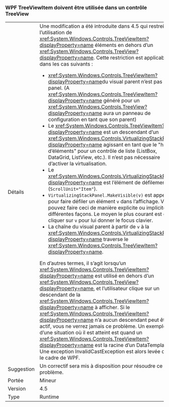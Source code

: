 ### <a name="wpf-treeviewitem-must-be-used-within-a-treeview"></a>WPF TreeViewItem doivent être utilisée dans un contrôle TreeView

|   |   |
|---|---|
|Détails|Une modification a été introduite dans 4.5 qui restreint l’utilisation de <xref:System.Windows.Controls.TreeViewItem?displayProperty=name> éléments en dehors d’un <xref:System.Windows.Controls.TreeView?displayProperty=name>. Cette restriction est applicable dans les cas suivants :<ul><li><xref:System.Windows.Controls.TreeViewItem?displayProperty=name>du visual parent n’est pas un panel. (A <xref:System.Windows.Controls.TreeViewItem?displayProperty=name> généré pour un <xref:System.Windows.Controls.TreeView?displayProperty=name> aura un panneau de configuration en tant que son parent)</li><li>Le <xref:System.Windows.Controls.TreeViewItem?displayProperty=name> est un descendant d’un <xref:System.Windows.Controls.VirtualizingStackPanel?displayProperty=name> agissant en tant que le &quot;hôte d’éléments&quot; pour un contrôle de liste (ListBox, DataGrid, ListView, etc.). Il n’est pas nécessaire d’activer la virtualisation.</li><li>Le <xref:System.Windows.Controls.VirtualizingStackPanel?displayProperty=name> est l’élément de défilement (<code>ScrollUnit=&quot;Item&quot;</code>).</li><li><code>VirtualizingStackPanel.MakeVisible(v)</code> est appelé pour faire défiler un élément <code>v</code> dans l’affichage. Vous pouvez faire ceci de manière explicite ou implicite de différentes façons. Le moyen le plus courant est de cliquer sur <code>v</code> pour lui donner le focus clavier.</li><li>La chaîne du visual parent à partir de <code>v</code> à la <xref:System.Windows.Controls.VirtualizingStackPanel?displayProperty=name> traverse le <xref:System.Windows.Controls.TreeViewItem?displayProperty=name>.</li></ul>En d’autres termes, il s’agit lorsqu’un <xref:System.Windows.Controls.TreeViewItem?displayProperty=name> est utilisé en dehors d’un <xref:System.Windows.Controls.TreeView?displayProperty=name>, et l’utilisateur clique sur un descendant de la <xref:System.Windows.Controls.TreeViewItem?displayProperty=name> à afficher. Si le <xref:System.Windows.Controls.TreeViewItem?displayProperty=name> n’a aucun descendant peut être actif, vous ne verrez jamais ce problème. Un exemple d’une situation où il est atteint est quand un <xref:System.Windows.Controls.TreeViewItem?displayProperty=name> est la racine d’un DataTemplate. Une exception InvalidCastException est alors levée dans le cadre de WPF.|
|Suggestion|Un correctif sera mis à disposition pour résoudre ce problème.|
|Portée|Mineur|
|Version|4.5|
|Type|Runtime|

